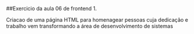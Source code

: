 ##Exercicio da aula 06 de frontend 1.

Criacao de uma página HTML para homenagear pessoas cuja dedicação e trabalho vem transformando a área de desenvolvimento de sistemas
